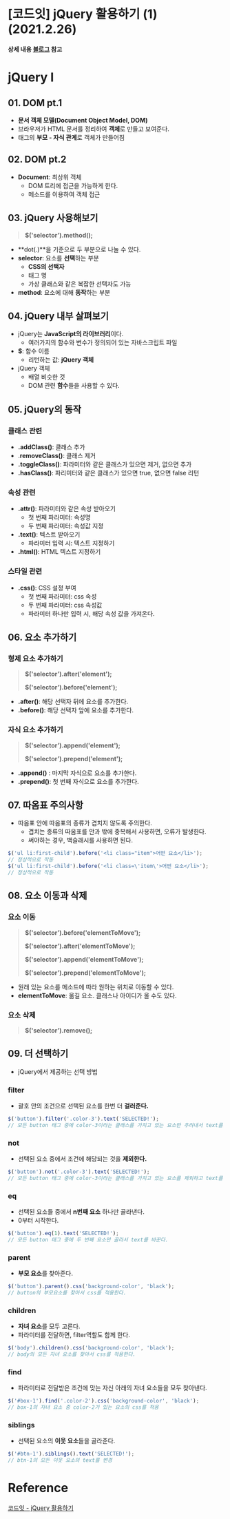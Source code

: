 # [코드잇] jQuery 활용하기 (1) (2021.2.26)



**상세 내용 [블로그](https://greedysiru.tistory.com/232?category=860707) 참고**



# jQuery I

## 01. DOM pt.1

* **문서 객체 모델(Document Object Model, DOM)**
* 브라우저가 HTML 문서를 정리하여 **객체**로 만들고 보여준다.
* 태그의 **부모 - 자식 관계**로 객체가 만들어짐



## 02. DOM pt.2

* **Document**: 최상위 객체
  * DOM 트리에 접근을 가능하게 한다.
  * 메소드를 이용하여 객체 접근



## 03. jQuery 사용해보기

> **$('selector').method();**

* **dot(.)**을 기준으로 두 부분으로 나눌 수 있다.
* **selector**: 요소를 **선택**하는 부분
  * **CSS의 선택자**
  * 태그 명
  * 가상 클래스와 같은 복잡한 선택자도 가능
* **method**: 요소에 대해 **동작**하는 부분



## 04. jQuery 내부 살펴보기

* jQuery는 **JavaScript의 라이브러리**이다.
  * 여러가지의 함수와 변수가 정의되어 있는 자바스크립트 파일
* **$**: 함수 이름
  * 리턴하는 값: **jQuery 객체**
* jQuery 객체
  * 배열 비슷한 것
  * DOM 관련 **함수**들을 사용할 수 있다.



## 05. jQuery의 동작

### 클래스 관련

* **.addClass()**: 클래스 추가
* .**removeClass()**: 클래스 제거
* **.toggleClass()**: 파라미터와 같은 클래스가 있으면 제거, 없으면 추가
* **.hasClass()**: 파리미터와 같은 클래스가 있으면 true, 없으면 false 리턴



### 속성 관련

* **.attr()**: 파라미터와 같은 속성 받아오기
  * 첫 번째 파라미터: 속성명
  * 두 번째 파라미터: 속성값 지정
* **.text()**: 텍스트 받아오기
  * 파라미터 입력 시: 텍스트 지정하기
* **.html()**: HTML 텍스트 지정하기



### 스타일 관련

* **.css()**: CSS 설정 부여
  * 첫 번째 파라미터: css 속성
  * 두 번째 파라미터: css 속성값
  * 파라미터 하나만 입력 시, 해당 속성 값을 가져온다.



## 06. 요소 추가하기

### 형제 요소 추가하기

> **$('selector').after('element');**
>
> **$('selector').before('element');**

* **.after()**: 해당 선택자 뒤에 요소를 추가한다.
* **.before()**: 해당 선택자 앞에 요소를 추가한다.



### 자식 요소 추가하기

> **$('selector').append('element');**
>
> **$('selector').prepend('element');**

* **.append()** : 마지막 자식으로 요소를 추가한다.
* **.prepend()**: 첫 번째 자식으로 요소를 추가한다.



## 07. 따옴표 주의사항

* 따옴표 안에 따옴표의 종류가 겹치지 않도록 주의한다.
  * 겹치는 종류의 따옴표를 안과 밖에 중복해서 사용하면, 오류가 발생한다.
  * 써야하는 경우, 백슬래시를 사용하면 된다.

```javascript
$('ul li:first-child').before('<li class="item">어떤 요소</li>');
// 정상적으로 작동
$('ul li:first-child').before('<li class=\'item\'>어떤 요소</li>');
// 정상적으로 작동
```



## 08. 요소 이동과 삭제

### 요소 이동

> **$('selector').before('elementToMove');**
>
> **$('selector').after('elementToMove');**
>
> **$('selector').append('elementToMove');**
>
> **$('selector').prepend('elementToMove');**

* 원래 있는 요소를 메소드에 따라 원하는 위치로 이동할 수 있다.
* **elementToMove**: 옮길 요소. 클래스나 아이디가 올 수도 있다.



### 요소 삭제

> **$('selector').remove();**



## 09. 더 선택하기

* jQuery에서 제공하는 선택 방법



### filter

* 괄호 안의 조건으로 선택된 요소를 한번 더 **걸러준다.**

```javascript
$('button').filter('.color-3').text('SELECTED!');
// 모든 button 태그 중에 color-3이라는 클래스를 가지고 있는 요소만 추려내서 text를 바꾼다.
```



### not

*  선택된 요소 중에서 조건에 해당되는 것을 **제외한다.**

```javascript
$('button').not('.color-3').text('SELECTED!');
// 모든 button 태그 중에 color-3이라는 클래스를 가지고 있는 요소를 제외하고 text를 바꾼다.
```



### eq

* 선택된 요소들 중에서 **n번째 요소** 하나만 골라낸다.
* 0부터 시작한다.

```javascript
$('button').eq(1).text('SELECTED!');
// 모든 button 태그 중에 두 번째 요소만 골라서 text를 바꾼다.
```



### parent

* **부모 요소**를 찾아준다.

```javascript
$('button').parent().css('background-color', 'black');
// button의 부모요소를 찾아서 css를 적용한다.
```



###  children

* **자녀 요소**를 모두 고른다.
* 파라미터를 전달하면, filter역할도 함께 한다.

```javascript
$('body').children().css('background-color', 'black');
// body의 모든 자녀 요소를 찾아서 css를 적용한다.
```



### find

* 파라미터로 전달받은 조건에 맞는 자신 아래의 자녀 요소들을 모두 찾아낸다.

```javascript
$('#box-1').find('.color-2').css('background-color', 'black');
// box-1의 자녀 요소 중 color-2가 있는 요소의 css를 적용
```



### siblings

* 선택된 요소의 **이웃 요소**들을 골라준다.

```javascript
$('#btn-1').siblings().text('SELECTED!');
// btn-1의 모든 이웃 요소의 text를 변경
```

# Reference

[코드잇 - jQuery 활용하기](https://www.codeit.kr/courses/jquery/topics/making-use-of-jquery)

